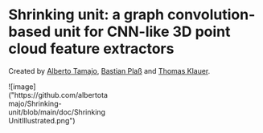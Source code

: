# Shrinking unit: a graph convolution-based unit for CNN-like 3D point cloud feature extractors
Created by <a href="https://albertotamajo.github.io/" target="_blank">Alberto Tamajo</a>, <a href="https://i3mainz.hs-mainz.de/team/bastianplass/" target="_blank">Bastian Plaß</a> and <a href="https://i3mainz.hs-mainz.de/team/thomasklauer/" target="_blank">Thomas Klauer</a>.
<div style="width: 40%; height: 40%">
  ![image]("https://github.com/albertotamajo/Shrinking-unit/blob/main/doc/ShrinkingUnitIllustrated.png")
</div>
